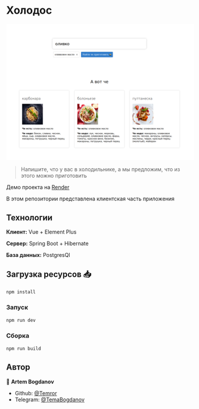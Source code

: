 # Холодос

![banner](public/banner.png)

>Напишите, что у вас в холодильнике, а мы предложим, что из этого можно приготовить

Демо проекта на [Render](https://holodos-back.onrender.com)

В этом репозитории представлена клиентская часть приложения

## Технологии

**Клиент:** Vue + Element Plus

**Сервер:** Spring Boot + Hibernate

**База данных:** PostgresQl

## Загрузка ресурсов 📥

```sh
npm install
```

### Запуск

```sh
npm run dev
```

### Сборка

```sh
npm run build
```
## Автор

👤 **Artem Bogdanov**

* Github: [@Temror](https://github.com/Temror)
* Telegram: [@TemaBogdanov](https://t.me/temabogdanov)
